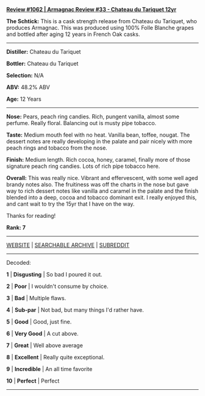 
[**Review #1062 | Armagnac Review #33 - Chateau du Tariquet 12yr**]( https://t8ke.review/review-1062-chateau-du-tariquet-12yr-cask-strength-armagnac/)

**The Schtick:** This is a cask strength release from Chateau du Tariquet, who produces Armagnac. This was produced using 100% Folle Blanche grapes and bottled after aging 12 years in French Oak casks. 

-----

**Distiller:** Chateau du Tariquet

**Bottler:** Chateau du Tariquet

**Selection:** N/A

**ABV:** 48.2% ABV

**Age:** 12 Years 

-----

**Nose:**  Pears, peach ring candies. Rich, pungent vanilla, almost some perfume. Really floral. Balancing out is musty pipe tobacco.  

**Taste:** Medium mouth feel with no heat. Vanilla bean, toffee, nougat. The dessert notes are really developing in the palate and pair nicely with more peach rings and tobacco from the nose. 

**Finish:** Medium length. Rich cocoa, honey, caramel, finally more of those signature peach ring candies. Lots of rich pipe tobacco here. 

**Overall:** This was really nice. Vibrant and effervescent, with some well aged brandy notes also. The fruitiness was off the charts in the nose but gave way to rich dessert notes like vanilla and caramel in the palate and the finish blended into a deep, cocoa and tobacco dominant exit. I really enjoyed this, and cant wait to try the 15yr that I have on the way. 

Thanks for reading!

**Rank: 7**



-----

[WEBSITE](https://t8ke.review) | [SEARCHABLE ARCHIVE](https://t8ke.review/review-archive/) | [SUBREDDIT](https://reddit.com/r/t8kereviews)

-----

Decoded:

**1** | **Disgusting** | So bad I poured it out.

**2** | **Poor** | I wouldn't consume by choice.

**3** | **Bad** | Multiple flaws.

**4** | **Sub-par** | Not bad, but many things I'd rather have.

**5** | **Good** | Good, just fine.

**6** | **Very Good** | A cut above.

**7** | **Great** | Well above average

**8** | **Excellent** | Really quite exceptional.

**9** | **Incredible** | An all time favorite

**10** | **Perfect** | Perfect

----

